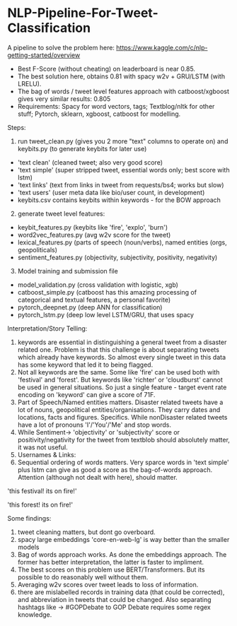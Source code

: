 # NLP-Pipeline-For-Tweet-Classification

A pipeline to solve the problem here: https://www.kaggle.com/c/nlp-getting-started/overview

* Best F-Score (without cheating) on leaderboard is near 0.85. 
* The best solution here, obtains 0.81 with spacy w2v + GRU/LSTM (with LRELU).
* The bag of words / tweet level features approach with catboost/xgboost gives very similar results: 0.805
* Requirements: Spacy for word vectors, tags; Textblog/nltk for other stuff; Pytorch, sklearn, xgboost, catboost for modelling. 

Steps:

1. run tweet_clean.py (gives you 2 more "text" columns to operate on) and keybits.py (to generate keybits for later use)
* 'text clean' (cleaned tweet; also very good score)
* 'text simple' (super stripped tweet, essential words only; best score with lstm)
* 'text links' (text from links in tweet from requests/bs4; works but slow)
* 'text users' (user meta data like bio/user count, in development)
*  keybits.csv contains keybits within keywords - for the BOW approach

2. generate tweet level features:

* keybit_features.py (keybits like 'fire', 'explo', 'burn')
* word2vec_features.py (avg w2v score for the tweet)
* lexical_features.py (parts of speech (noun/verbs), named entities (orgs, geopoliticals)
* sentiment_features.py (objectivity, subjectivity, positivity, negativity)

3. Model training and submission file

* model_validation.py (cross validation with logistic, xgb)
* catboost_simple.py (catboost has this amazing processing of categorical and textual features, a personal favorite)
* pytorch_deepnet.py (deep ANN for classification)
* pytorch_lstm.py (deep low level LSTM/GRU, that uses spacy

Interpretation/Story Telling: 

1. keywords are essential in distinguishing a general tweet from a disaster related one. Problem is that this challenge is about separating tweets which already have keywords. So almost every single tweet in this data has some keyword that led it to being flagged. 
2. Not all keywords are the same. Some like 'fire' can be used both with 'festival' and 'forest'. But keywords like 'richter' or 'cloudburst' cannot be used in general situations. So just a single feature - target event rate encoding on 'keyword' can give a score of 71F. 
3. Part of Speech/Named entities matters. Disaster related tweets have a lot of nouns, geopolitical entities/organisations. They carry dates and locations, facts and figures. Specifics. While nonDisaster related tweets have a lot of pronouns 'I'/'You'/'Me' and stop words. 
4. While Sentiment-> 'objectivity' or 'subjectivity' score or positivity/negativity for the tweet from textblob should absolutely matter, it was not useful.  
5. Usernames & Links: <TBD>
6. Sequential ordering of words matters. Very sparce words in 'text simple' plus lstm can give as good a score as the bag-of-words approach. Attention (although not dealt with here), should matter. 


 'this festival! its on fire!'
 
 'this forest! its on fire!'


Some findings: 
1. tweet cleaning matters, but dont go overboard. 
2. spacy large embeddings 'core-en-web-lg' is way better than the smaller models
3. Bag of words approach works. As done the embeddings approach. The former has better interpretation, the latter is faster to impliment. 
4. The best scores on this problem use BERT/Transformers. But its possible to do reasonably well without them. 
5. Averaging w2v scores over tweet leads to loss of information.
6. there are mislabelled records in training data (that could be corrected), and abbreviation in tweets that could be changed. Also separating hashtags like -> #GOPDebate to GOP Debate requires some regex knowledge.  
